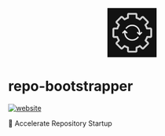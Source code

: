 <!----- BEGIN GHOST DOCS LOGO src="./assets/logo.png" ----->

<div align="center">
<img src="./assets/logo.png" width="100px" />
</div>

<!----- END GHOST DOCS LOGO ----->

<!----- BEGIN GHOST DOCS HEADER ----->

# repo-bootstrapper

<!----- BEGIN GHOST DOCS BADGES -----><a href="https://github.com/apps/repo-bootstrapper"><img src="https://img.shields.io/website?up_message=working&down_message=down&url=https%3A%2F%2Fgithub.com%2Fapps%2Frepo-bootstrapper" alt="website" /></a><!----- END GHOST DOCS BADGES ----->

🚀 Accelerate Repository Startup

<!----- END GHOST DOCS HEADER ----->
<!----- BEGIN GHOST DOCS FOOTER -----><!----- END GHOST DOCS FOOTER ----->